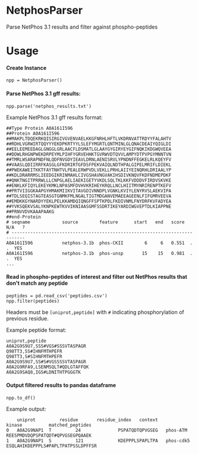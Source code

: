 # NetphosParser
Parse NetPhos 3.1 results and filter against phospho-peptides

# Usage
#### Create Instance

```
npp = NetphosParser()
```

#### Parse NetPhos 3.1 gff results:

```
npp.parse('netphos_results.txt')
```

Example NetPhos 3.1 gff results format:
```
##Type Protein A0A161I596
##Protein A0A161I596
##MAKPLTDQEKRKQISIRGIVGVENVAELKKGFNRHLHFTLVKDRNVATTRDYYFALAHTV
##RDHLVGRWIRTQQYYYEKDPKRTYYLSLEFYMGRTLQNTMINLGLQNACDEAIYQIGLDI
##EELEEMEEDAGLGNGGLGRLAACFLDSMATLGLAAYGYGIRYEYGIFNQKIKDGWQVEEA
##DDWLRHGNPWEKDRPEYMLPIHFYGRVEHHKTGVRWVDTQVVLAMPYDTPVPGYMNNTVN
##TMRLWSARAPNDFNLQDFNVGDYIEAVLDRNLAENISRVLYPNDNFFEGKELRLKQEYFV
##VAASLQDIIRRFKASGLGFKDRIRTGFDSFPEKVAIQLNDTHPALGIPELMRIFLDIEKL
##PWEKAWEITKKTFAYTNHTVLPEALERWPVDLVEKLLPRHLAIIYEINQRHLDRIAALYP
##KDLDRARRMSLIEEDGIKRINMAHLCIVGSHAVNGVAKIHSDIVKNQVFKDFNDMEPDKF
##QNKTNGITPRRWLLLCNPGLAELIAEKIGETYVKDLSQLTKLKKFVDDDVFIRDVSKVKE
##ENKLKFIQYLEKEYKMKLNPASMFDVHVKRIHEYKRQLLNCLHIITMYNRIRENPTKEFV
##PRTVIIGGKAAPGYHMAKMIIKVITAVGDIVNNDPLVGNKLKVIYLENYRVSLAEKVIPA
##TDLSEQISTAGTEASGTGNMKFMLNGALTIGTMDGANVEMAEEAGEENLFIFGMRVEEVA
##EMDKKGYNARDYYEKLPELKKAMDQIQNGFFSPTKPDLFKDIVNMLFNYDRFKVFADYEA
##YVKSQEKVSALYKNPKEWTKVVIKNIAASGMFSSDRTIKEYARDIWGVEPTDLKIAPPNE
##PRNVVDVKAAAPAAKG                                            
##end-Protein
# seqname            source        feature      start   end   score  N/A   ?
# ---------------------------------------------------------------------------
A0A161I596           netphos-3.1b  phos-CKII        6     6   0.551  . .  YES
A0A161I596           netphos-3.1b  phos-unsp       15    15   0.981  . .  YES
...
```

#### Read in phospho-peptides of interest and filter out NetPhos results that don't match any peptide

```
peptides = pd.read_csv('peptides.csv')
npp.filter(peptides)
```

Headers must be `[uniprot,peptide]` with `#` indicating phosphorylation of previous residue.

Example peptide format:

```
uniprot,peptide
A0A2G9S9U7,SSS#VGS#SSSVTASPAGR
Q98TT3,SS#IHNFMTHPEFR
Q98TT3,S#SIHNFMTHPEFR
A0A2G9S9U7,SS#S#VGSSSSVTASPAGR
A0A2G9RFA9,LSENMSQLT#QDLGTAFFQK
A0A2G9SAQ8,IGS#LDNITHTPGGGTK
```

#### Output filtered results to pandas dataframe
```
npp.to_df()
```

Example output:

```
	uniprot	        residue	      residue_index	  context	        kinase	        matched_peptides
0	A0A2G9NAP1	T	      24	          PSPATQDTQPVGSEG	phos-ATM	REESPMDVDQPSPATQDT#QPVGSEGPQAAEK
1	A0A2G9NAP1	S	      121	          KDEPPPLSPAPLTPA	phos-cdk5	ESQLAHIKDEPPPLS#PAPLTPATPSSLDPFFSR
```
